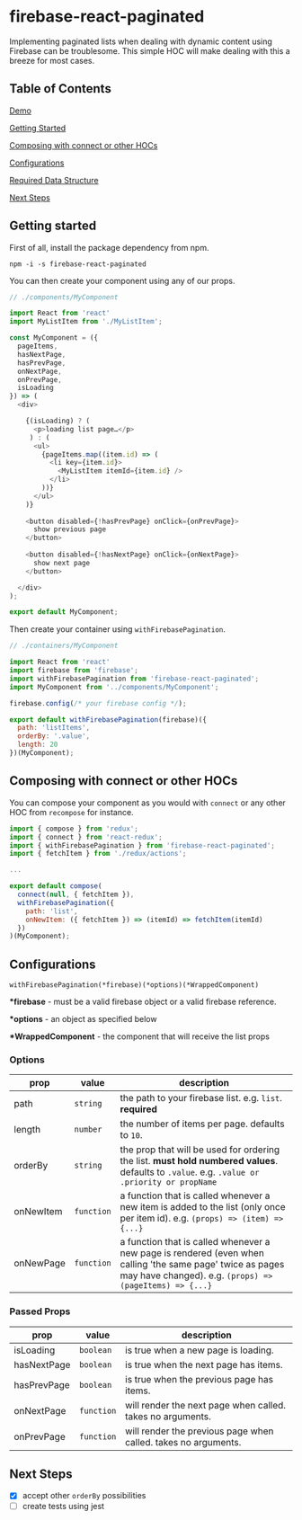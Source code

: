 # firebase-react-paginated

Implementing paginated lists when dealing with dynamic content using Firebase can be troublesome. This simple HOC will make dealing with this a breeze for most cases.

## Table of Contents

[Demo](https://codesandbox.io/s/qKQ9DMMR)

[Getting Started](#getting-started)

[Composing with connect or other HOCs](#composing-with-connect-or-other-hocs)

[Configurations](#configurations)

[Required Data Structure](#required-data-structure)

[Next Steps](#next-steps)

## Getting started

First of all, install the package dependency from npm.

```
npm -i -s firebase-react-paginated
```

You can then create your component using any of our props.

```javascript
// ./components/MyComponent

import React from 'react'
import MyListItem from './MyListItem';

const MyComponent = ({
  pageItems,
  hasNextPage,
  hasPrevPage,
  onNextPage,
  onPrevPage,
  isLoading
}) => (
  <div>

    {(isLoading) ? (
      <p>loading list page…</p>
     ) : (
      <ul>
        {pageItems.map((item.id) => (
          <li key={item.id}>
            <MyListItem itemId={item.id} />
          </li>
        ))}
      </ul>
    )}
    
    <button disabled={!hasPrevPage} onClick={onPrevPage}>
      show previous page
    </button>
    
    <button disabled={!hasNextPage} onClick={onNextPage}>
      show next page
    </button>

  </div>
);

export default MyComponent;
```

Then create your container using `withFirebasePagination`.

```javascript
// ./containers/MyComponent

import React from 'react'
import firebase from 'firebase';
import withFirebasePagination from 'firebase-react-paginated';
import MyComponent from '../components/MyComponent';

firebase.config(/* your firebase config */);

export default withFirebasePagination(firebase)({
  path: 'listItems',
  orderBy: '.value',
  length: 20
})(MyComponent);
```

## Composing with connect or other HOCs

You can compose your component as you would with `connect` or any other HOC from `recompose` for instance.

```javascript
import { compose } from 'redux';
import { connect } from 'react-redux';
import { withFirebasePagination } from 'firebase-react-paginated';
import { fetchItem } from './redux/actions';

...

export default compose(
  connect(null, { fetchItem }),
  withFirebasePagination({
    path: 'list',
    onNewItem: ({ fetchItem }) => (itemId) => fetchItem(itemId)
  })
)(MyComponent);
```

## Configurations

`withFirebasePagination(*firebase)(*options)(*WrappedComponent)`

**\*firebase** - must be a valid firebase object or a valid firebase reference.

**\*options** - an object as specified below

**\*WrappedComponent** - the component that will receive the list props

### Options

|prop|value|description|
|---|---|---|
|path|`string`|the path to your firebase list. e.g. `list`. **required**|
|length|`number`|the number of items per page. defaults to `10`.|
|orderBy|`string`|the prop that will be used for ordering the list. **must hold numbered values**. defaults to `.value`. e.g. `.value or .priority or propName`|
|onNewItem|`function`|a function that is called whenever a new item is added to the list (only once per item id). e.g. `(props) => (item) => {...}`|
|onNewPage|`function`|a function that is called whenever a new page is rendered (even when calling 'the same page' twice as pages may have changed). e.g. `(props) => (pageItems) => {...}`|

### Passed Props

|prop|value|description|
|---|---|---|
|isLoading|`boolean`|is true when a new page is loading.|
|hasNextPage|`boolean`|is true when the next page has items.|
|hasPrevPage|`boolean`|is true when the previous page has items.|
|onNextPage|`function`|will render the next page when called. takes no arguments.|
|onPrevPage|`function`|will render the previous page when called. takes no arguments.|

## Next Steps

- [x] accept other `orderBy` possibilities
- [ ] create tests using jest
